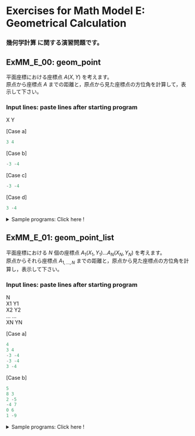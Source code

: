 # **Exercises for Math Model E: Geometrical Calculation**
### 幾何学計算 に関する演習問題です。

## ExMM_E_00: geom_point
平面座標における座標点 $A(X, Y)$ を考えます。  
原点から座標点 $A$ までの距離と，原点から見た座標点の方位角を計算して，表示して下さい。

### Input lines: paste lines after starting program
X Y

[Case a]
``` python
3 4
``` 
[Case b]
```python
-3 -4
```
[Case c]
```python
-3 -4
```
[Case d]
```python
3 -4
```

<details>
<summary>Sample programs: Click here !</summary>

> a. [ExMM_E_00a_point](../ExMathModel_E_Geometry/E_00_point/ExMM_E_00a_point.py)
>    : sqrt(), atan2(); 手順通りの計算
>
> b. [ExMM_E_00b_point](../ExMathModel_E_Geometry/E_00_point/ExMM_E_00b_point.py)
>    : sqrt(), atan2(), function; 関数を用いた計算
> 
> c. [ExMM_E_00c_point](../ExMathModel_E_Geometry/E_00_point/ExMM_E_00c_point.py)
>    : sqrt(), atan2(), class; クラスを用いた計算


</details>


## ExMM_E_01: geom_point_list
平面座標における $N$ 個の座標点 $A_1(X_1, Y_1) ... A_N(X_N, Y_N)$ を考えます。  
原点からそれら座標点 $A_{1, ..., N}$ までの距離と，原点から見た座標点の方位角を計算し，表示して下さい。

### Input lines: paste lines after starting program
N  
X1 Y1  
X2 Y2  
...  ...  
XN YN

[Case a]
``` python
4
3 4 
-3 -4
-3 -4
3 -4
```
[Case b]
``` python
5
8 3
2 -5
-4 7
0 6
1 -9
```

<details>
<summary>Sample programs: Click here !</summary>

> a. [ExMM_E_01a_point_list](../ExMathModel_E_Geometry/E_01_point_list/ExMM_E_01a_point_list.py)
>    : sqrt(), atan2(): for-loop を用いた逐次計算 
>
> a. [ExMM_E_01b_point_list](../ExMathModel_E_Geometry/E_01_point_list/ExMM_E_01b_point_list.py)
>    : sqrt(), atan2(), list, list comprehension: リストへの入力値の格納と逐次計算
>
> a. [ExMM_E_01c_point_list](../ExMathModel_E_Geometry/E_01_point_list/ExMM_E_01c_point_list.py)
>    : sqrt(), atan2(), list, list comprehension, function: リストへの入力値の格納と関数を用いた逐次計算
>
> a. [ExMM_E_01d_point_list](../ExMathModel_E_Geometry/E_01_point_list/ExMM_E_01d_point_list.py)
>    : sqrt(), atan2(), list, list comprehension, class: クラスのリストへの入力値の格納と逐次計算
>

</details> 



